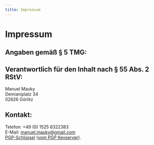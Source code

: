 ```yaml
---
title: Impressum
---
```



# Impressum

## Angaben gemäß § 5 TMG:

## Verantwortlich für den Inhalt nach § 55 Abs. 2 RStV:

Manuel Mauky  
Demianiplatz 34  
02826 Görlitz

## Kontakt:

Telefon: +49 (0) 1525 6322383  
E-Mail: [manuel.mauky@gmail.com](mailto:manuel.mauky@gmail.com)  
[PGP-Schlüssel](/gpgkey.asc) ([vom PGP Keyserver](https://pgp.key-server.io/0x07E2565BFCE02305)).
